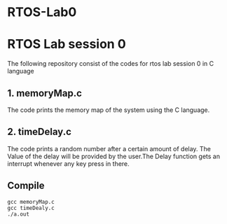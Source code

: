# RTOS-Lab0
# RTOS Lab session 0

The following repository consist of the codes for rtos lab session 0 in C language

## 1. memoryMap.c

The code prints the memory map of the system using the C language.

## 2. timeDelay.c

The code prints a random number after a certain amount of delay. The Value of the delay will be provided by the user.The Delay function gets an interrupt whenever any key press in there.

## Compile

```
gcc memoryMap.c
gcc timeDealy.c
./a.out
```
